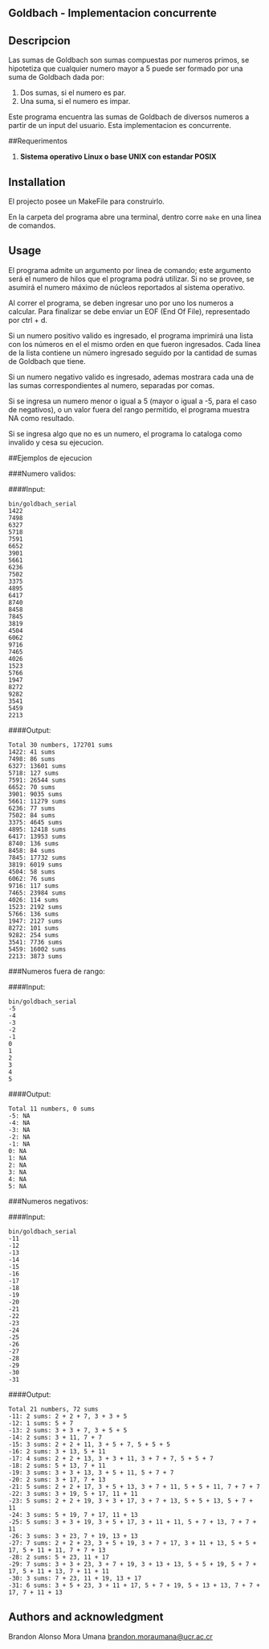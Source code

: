 ## Goldbach - Implementacion concurrente

## Descripcion


Las sumas de Goldbach son sumas compuestas por numeros primos, se hipotetiza que cualquier numero mayor a 5 puede ser formado por una suma de Goldbach dada por:


1. Dos sumas, si el numero es par.
2. Una suma, si el numero es impar.


Este programa encuentra las sumas de Goldbach de diversos numeros a partir de un input del usuario. Esta implementacion es concurrente.


##Requerimentos 


1. **Sistema operativo Linux o base UNIX con estandar POSIX** 


## Installation


El projecto posee un MakeFile para construirlo.


En la carpeta del programa abre una terminal, dentro corre `make` en una linea de comandos.



## Usage

El programa admite un argumento por linea de comando; este argumento será el numero de hilos que el programa podrá utilizar. Si no se provee, se asumirá el numero máximo de 
núcleos reportados al sistema operativo.

Al correr el programa, se deben ingresar uno por uno los numeros a calcular. Para finalizar se debe enviar un EOF (End Of File), representado por ctrl + d.


Si un numero positivo valido es ingresado, el programa imprimirá una lista con los números en el el mismo orden en que fueron ingresados. Cada línea de la lista contiene un número ingresado seguido por la cantidad de sumas de Goldbach que tiene.


Si un numero negativo valido es ingresado, ademas mostrara cada una de las sumas correspondientes al numero, separadas por comas.


Si se ingresa un numero menor o igual a 5 (mayor o igual a -5, para el caso de negativos), o un valor fuera del rango permitido, el programa muestra NA como resultado.


Si se ingresa algo que no es un numero, el programa lo cataloga como invalido y cesa su ejecucion.


##Ejemplos de ejecucion


###Numero validos:


####Input:


    bin/goldbach_serial
    1422
    7498
    6327
    5718
    7591
    6652
    3901
    5661
    6236
    7502
    3375
    4895
    6417
    8740
    8458
    7845
    3819
    4504
    6062
    9716
    7465
    4026
    1523
    5766
    1947
    8272
    9282
    3541
    5459
    2213

####Output: 


    Total 30 numbers, 172701 sums
    1422: 41 sums
    7498: 86 sums
    6327: 13601 sums
    5718: 127 sums
    7591: 26544 sums
    6652: 70 sums
    3901: 9035 sums
    5661: 11279 sums
    6236: 77 sums
    7502: 84 sums
    3375: 4645 sums
    4895: 12418 sums
    6417: 13953 sums
    8740: 136 sums
    8458: 84 sums
    7845: 17732 sums
    3819: 6019 sums
    4504: 58 sums
    6062: 76 sums
    9716: 117 sums
    7465: 23984 sums
    4026: 114 sums
    1523: 2192 sums
    5766: 136 sums
    1947: 2127 sums
    8272: 101 sums
    9282: 254 sums
    3541: 7736 sums
    5459: 16002 sums
    2213: 3873 sums


###Numeros fuera de rango:


####Input: 


    bin/goldbach_serial
    -5
    -4
    -3
    -2
    -1
    0
    1
    2
    3
    4
    5


####Output: 


    Total 11 numbers, 0 sums
    -5: NA
    -4: NA
    -3: NA
    -2: NA
    -1: NA
    0: NA
    1: NA
    2: NA
    3: NA
    4: NA
    5: NA


###Numeros negativos:


####Input: 


    bin/goldbach_serial
    -11
    -12
    -13
    -14
    -15
    -16
    -17
    -18
    -19
    -20
    -21
    -22
    -23
    -24
    -25
    -26
    -27
    -28
    -29
    -30
    -31


####Output: 


    Total 21 numbers, 72 sums
    -11: 2 sums: 2 + 2 + 7, 3 + 3 + 5
    -12: 1 sums: 5 + 7
    -13: 2 sums: 3 + 3 + 7, 3 + 5 + 5
    -14: 2 sums: 3 + 11, 7 + 7
    -15: 3 sums: 2 + 2 + 11, 3 + 5 + 7, 5 + 5 + 5
    -16: 2 sums: 3 + 13, 5 + 11
    -17: 4 sums: 2 + 2 + 13, 3 + 3 + 11, 3 + 7 + 7, 5 + 5 + 7
    -18: 2 sums: 5 + 13, 7 + 11
    -19: 3 sums: 3 + 3 + 13, 3 + 5 + 11, 5 + 7 + 7
    -20: 2 sums: 3 + 17, 7 + 13
    -21: 5 sums: 2 + 2 + 17, 3 + 5 + 13, 3 + 7 + 11, 5 + 5 + 11, 7 + 7 + 7
    -22: 3 sums: 3 + 19, 5 + 17, 11 + 11
    -23: 5 sums: 2 + 2 + 19, 3 + 3 + 17, 3 + 7 + 13, 5 + 5 + 13, 5 + 7 + 11
    -24: 3 sums: 5 + 19, 7 + 17, 11 + 13
    -25: 5 sums: 3 + 3 + 19, 3 + 5 + 17, 3 + 11 + 11, 5 + 7 + 13, 7 + 7 + 11
    -26: 3 sums: 3 + 23, 7 + 19, 13 + 13
    -27: 7 sums: 2 + 2 + 23, 3 + 5 + 19, 3 + 7 + 17, 3 + 11 + 13, 5 + 5 + 17, 5 + 11 + 11, 7 + 7 + 13
    -28: 2 sums: 5 + 23, 11 + 17
    -29: 7 sums: 3 + 3 + 23, 3 + 7 + 19, 3 + 13 + 13, 5 + 5 + 19, 5 + 7 + 17, 5 + 11 + 13, 7 + 11 + 11
    -30: 3 sums: 7 + 23, 11 + 19, 13 + 17
    -31: 6 sums: 3 + 5 + 23, 3 + 11 + 17, 5 + 7 + 19, 5 + 13 + 13, 7 + 7 + 17, 7 + 11 + 13

## Authors and acknowledgment


Brandon Alonso Mora Umana
brandon.moraumana@ucr.ac.cr
